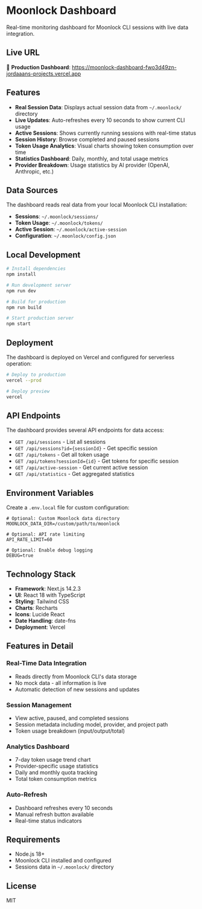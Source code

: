 # Moonlock Dashboard

Real-time monitoring dashboard for Moonlock CLI sessions with live data integration.

## Live URL

🚀 **Production Dashboard**: https://moonlock-dashboard-fwo3d49zn-jordaaans-projects.vercel.app

## Features

- **Real Session Data**: Displays actual session data from `~/.moonlock/` directory
- **Live Updates**: Auto-refreshes every 10 seconds to show current CLI usage
- **Active Sessions**: Shows currently running sessions with real-time status
- **Session History**: Browse completed and paused sessions
- **Token Usage Analytics**: Visual charts showing token consumption over time
- **Statistics Dashboard**: Daily, monthly, and total usage metrics
- **Provider Breakdown**: Usage statistics by AI provider (OpenAI, Anthropic, etc.)

## Data Sources

The dashboard reads real data from your local Moonlock CLI installation:

- **Sessions**: `~/.moonlock/sessions/`
- **Token Usage**: `~/.moonlock/tokens/`
- **Active Session**: `~/.moonlock/active-session`
- **Configuration**: `~/.moonlock/config.json`

## Local Development

```bash
# Install dependencies
npm install

# Run development server
npm run dev

# Build for production
npm run build

# Start production server
npm start
```

## Deployment

The dashboard is deployed on Vercel and configured for serverless operation:

```bash
# Deploy to production
vercel --prod

# Deploy preview
vercel
```

## API Endpoints

The dashboard provides several API endpoints for data access:

- `GET /api/sessions` - List all sessions
- `GET /api/sessions?id={sessionId}` - Get specific session
- `GET /api/tokens` - Get all token usage
- `GET /api/tokens?sessionId={id}` - Get tokens for specific session
- `GET /api/active-session` - Get current active session
- `GET /api/statistics` - Get aggregated statistics

## Environment Variables

Create a `.env.local` file for custom configuration:

```env
# Optional: Custom Moonlock data directory
MOONLOCK_DATA_DIR=/custom/path/to/moonlock

# Optional: API rate limiting
API_RATE_LIMIT=60

# Optional: Enable debug logging
DEBUG=true
```

## Technology Stack

- **Framework**: Next.js 14.2.3
- **UI**: React 18 with TypeScript
- **Styling**: Tailwind CSS
- **Charts**: Recharts
- **Icons**: Lucide React
- **Date Handling**: date-fns
- **Deployment**: Vercel

## Features in Detail

### Real-Time Data Integration
- Reads directly from Moonlock CLI's data storage
- No mock data - all information is live
- Automatic detection of new sessions and updates

### Session Management
- View active, paused, and completed sessions
- Session metadata including model, provider, and project path
- Token usage breakdown (input/output/total)

### Analytics Dashboard
- 7-day token usage trend chart
- Provider-specific usage statistics
- Daily and monthly quota tracking
- Total token consumption metrics

### Auto-Refresh
- Dashboard refreshes every 10 seconds
- Manual refresh button available
- Real-time status indicators

## Requirements

- Node.js 18+ 
- Moonlock CLI installed and configured
- Sessions data in `~/.moonlock/` directory

## License

MIT